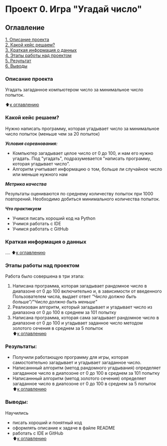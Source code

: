 # Проект 0. Игра "Угадай число"

## Оглавление
[1. Описание проекта](https://github.com/Aysyluu/DS_tasks/tree/main/project_0/README.md#Описание-проекта)  
[2. Какой кейс решаем?](https://github.com/Aysyluu/DS_tasks/tree/main/project_0/README.md#Какой-кейс-решаем)  
[3. Краткая информация о данных](https://github.com/Aysyluu/DS_tasks/tree/main/project_0/README.md#Краткая-информация-о-данных)  
[4. Этапы работы над проектом](https://github.com/Aysyluu/DS_tasks/tree/main/project_0/README.md#Этапы-работы-над-проектом)  
[5. Результат](https://github.com/Aysyluu/DS_tasks/tree/main/project_0/README.md#Результат)  
[6. Выводы](https://github.com/Aysyluu/DS_tasks/tree/main/project_0/README.md#Выводы)  

### Описание проекта
Угадать загаданное компьютером число за минимальное число попыток.

:arrow_up:[к оглавлению](https://github.com/Aysyluu/DS_tasks/tree/main/project_0/README.md#Оглавление)

### Какой кейс решаем?
Нужно написать программу, которая угадывает число за минимальное число попыток (меньше чем за 20 попыток)

***Условия соревнования:***
- Компьютер загадывает целое число от 0 до 100, и нам его нужно угадать. Под "угадать", подразумевается "написать программу, которая угадывает число".
- Алгоритм учитывает информацию о том, больше ли случайное число или меньше нужного нам

***Метрика качества***

Результаты оцениваются по среднему количеству попыток при 1000 повторений. Необходимо добиться минимального количества попыток.

***Что практикуем***

- Учимся писать хороший код на Python
- Учимся работать с IDE
- Учимся работать с GitHub

### Краткая информация о данных
....
:arrow_up:[к оглавлению](https://github.com/Aysyluu/DS_tasks/tree/main/project_0/README.md#Оглавление)

### Этапы работы над проектом
Работа было совершена в три этапа:
1. Написана программа, которая загадывает рандомное число в диапазоне от 0 до 100 включительно и, в зависимости от введенного Пользователем числа, выдает ответ *"Число должно быть больше"/"Число должно быть меньше"*
2. Реализован алгоритм, который загадывает и угадывает число из диапазона от 0 до 100 в среднем за 101 попытку   
3. Написана программа, которая сама загадывает рандомное число в диапазоне от 0 до 100 и угадывает заданное число методом золотого сечения в среднем за 5 попыток  
:arrow_up:[к оглавлению](https://github.com/Aysyluu/DS_tasks/tree/main/project_0/README.md#Оглавление)

### Результаты:
- Получили работающую программу для игры, которая самостоятельно загадывает и угадывает загаданное число.  
- Написаннный алгоритм (метод рандомного угадывания) определяет загаданное число в диапозоне от 0 до 100 в среднем за 101 попытку  
- Написаннный алгоритм (метод золотого сечения) определяет загаданное число в диапозоне от 0 до 100 в среднем за 5 попыток  
:arrow_up:[к оглавлению](https://github.com/Aysyluu/DS_tasks/tree/main/project_0/README.md#Оглавление)

### Выводы:
Научились  
- писать хороший и понятный код  
- оформлять описание к задаче в файле README  
- работать с IDE и GitHub  
:arrow_up:[к оглавлению](https://github.com/Aysyluu/DS_tasks/tree/main/project_0/README.md#Оглавление)